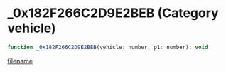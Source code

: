 # _0x182F266C2D9E2BEB (Category vehicle)

```js
function _0x182F266C2D9E2BEB(vehicle: number, p1: number): void
```

[filename](_0x182F266C2D9E2BEB_m.md ':include')